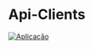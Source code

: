 # Api-Clients

[![Aplicação](https://img.shields.io/badge/Aplicação-API-FF4500?style=flat-square)](https://apiclientjop.netlify.app/)
